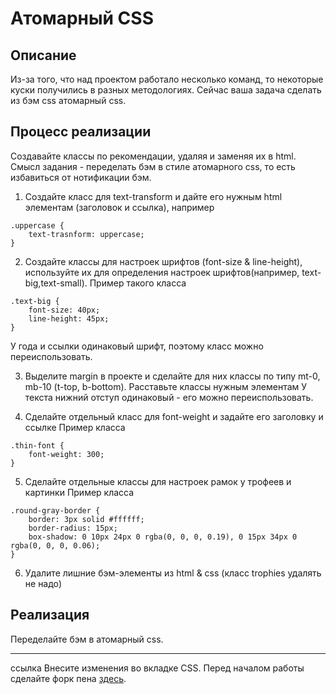 ﻿# Атомарный CSS

## Описание
Из-за того, что над проектом работало несколько команд, то некоторые куски получились в разных методологиях. Сейчас ваша задача сделать из бэм css атомарный css.

## Процесс реализации

Создавайте классы по рекомендации, удаляя и заменяя их в html. Смысл задания - переделать бэм в стиле атомарного css, то есть избавиться от нотификации бэм. 

1. Создайте класс для text-transform и дайте его нужным html элементам (заголовок и ссылка), например
```
.uppercase {
    text-trasnform: uppercase;
}
``` 


2. Создайте классы для настроек шрифтов (font-size & line-height), используйте их для определения настроек шрифтов(например, text-big,text-small). Пример такого класса
```
.text-big {
    font-size: 40px;
    line-height: 45px;
}
``` 

У года и ссылки одинаковый шрифт, поэтому класс можно переиспользовать.

3. Выделите margin в проекте и сделайте для них классы по типу mt-0, mb-10 (t-top, b-bottom). Расставьте классы нужным элементам
У текста нижний отступ одинаковый - его можно переиспользовать.

4. Сделайте отдельный класс для font-weight и задайте его заголовку и ссылке
Пример класса
```
.thin-font {
    font-weight: 300;
}
``` 

5. Сделайте отдельные классы для настроек рамок у трофеев и картинки
Пример класса

```
.round-gray-border {
    border: 3px solid #ffffff;
    border-radius: 15px;
    box-shadow: 0 10px 24px 0 rgba(0, 0, 0, 0.19), 0 15px 34px 0 rgba(0, 0, 0, 0.06);
}
``` 

6. Удалите лишние бэм-элементы из html & css (класс trophies удалять не надо) 

## Реализация

Переделайте бэм в атомарный css.

---- 
ссылка
Внесите изменения во вкладке CSS. Перед началом работы сделайте форк пена [здесь](https://codepen.io/Netology/pen/jGjGeq?editors=0100#0).
